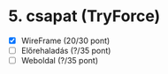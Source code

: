 # 5. csapat (TryForce)

- [x] WireFrame (20/30 pont)
- [ ] Előrehaladás (?/35 pont)
- [ ] Weboldal (?/35 pont)
